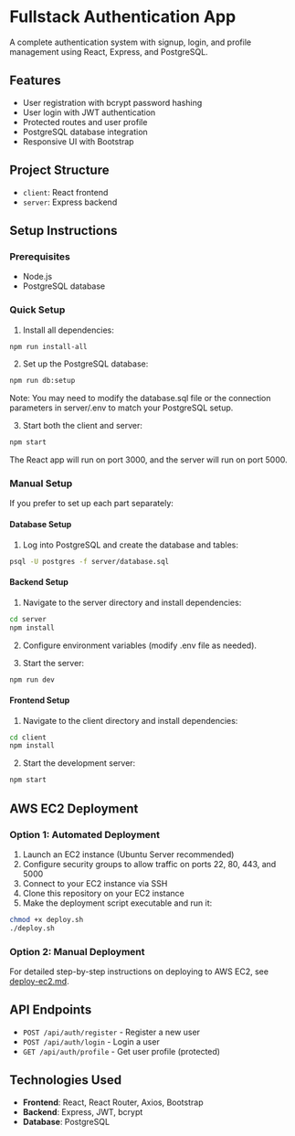 # Fullstack Authentication App

A complete authentication system with signup, login, and profile management using React, Express, and PostgreSQL.

## Features

- User registration with bcrypt password hashing
- User login with JWT authentication
- Protected routes and user profile
- PostgreSQL database integration
- Responsive UI with Bootstrap

## Project Structure

- `client`: React frontend
- `server`: Express backend

## Setup Instructions

### Prerequisites

- Node.js
- PostgreSQL database

### Quick Setup

1. Install all dependencies:

```bash
npm run install-all
```

2. Set up the PostgreSQL database:

```bash
npm run db:setup
```
Note: You may need to modify the database.sql file or the connection parameters in server/.env to match your PostgreSQL setup.

3. Start both the client and server:

```bash
npm start
```

The React app will run on port 3000, and the server will run on port 5000.

### Manual Setup

If you prefer to set up each part separately:

#### Database Setup

1. Log into PostgreSQL and create the database and tables:

```bash
psql -U postgres -f server/database.sql
```

#### Backend Setup

1. Navigate to the server directory and install dependencies:

```bash
cd server
npm install
```

2. Configure environment variables (modify .env file as needed).

3. Start the server:

```bash
npm run dev
```

#### Frontend Setup

1. Navigate to the client directory and install dependencies:

```bash
cd client
npm install
```

2. Start the development server:

```bash
npm start
```

## AWS EC2 Deployment

### Option 1: Automated Deployment

1. Launch an EC2 instance (Ubuntu Server recommended)
2. Configure security groups to allow traffic on ports 22, 80, 443, and 5000
3. Connect to your EC2 instance via SSH
4. Clone this repository on your EC2 instance
5. Make the deployment script executable and run it:

```bash
chmod +x deploy.sh
./deploy.sh
```

### Option 2: Manual Deployment

For detailed step-by-step instructions on deploying to AWS EC2, see [deploy-ec2.md](deploy-ec2.md).

## API Endpoints

- `POST /api/auth/register` - Register a new user
- `POST /api/auth/login` - Login a user
- `GET /api/auth/profile` - Get user profile (protected)

## Technologies Used

- **Frontend**: React, React Router, Axios, Bootstrap
- **Backend**: Express, JWT, bcrypt
- **Database**: PostgreSQL 